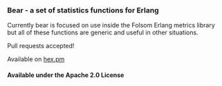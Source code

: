 ### Bear - a set of statistics functions for Erlang

Currently bear is focused on use inside the Folsom Erlang metrics
library but all of these functions are generic and useful in other
situations.

Pull requests accepted!

Available on [hex.pm](https://hex.pm/packages/bear)

#### Available under the Apache 2.0 License
